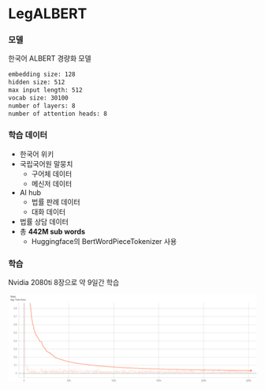 # LegALBERT

### 모델

한국어 ALBERT 경량화 모델

```
embedding size: 128
hidden size: 512
max input length: 512
vocab size: 30100
number of layers: 8
number of attention heads: 8
```

### 학습 데이터

* 한국어 위키
* 국립국어원 말뭉치
  * 구어체 데이터
  * 메신저 데이터
* AI hub
  * 법률 판례 데이터
  * 대화 데이터
* 법률 상담 데이터
* 총 **442M sub words**
  * Huggingface의 BertWordPieceTokenizer 사용

### 학습

Nvidia 2080ti 8장으로 약 9일간 학습

![training loss](./images/train_loss.png)
